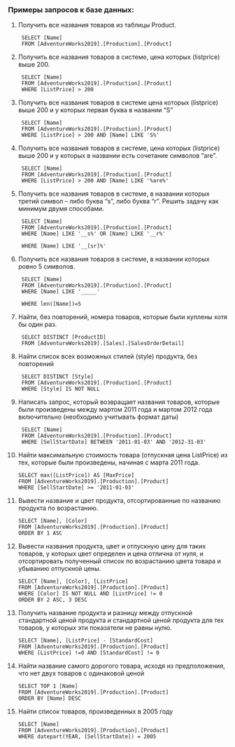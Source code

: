 ### Примеры запросов к базе данных:

1. Получить все названия товаров из таблицы Product.
    
        SELECT [Name]
        FROM [AdventureWorks2019].[Production].[Product]
    
2. Получить все названия товаров в системе, цена которых (listprice) выше 200.

        SELECT [Name]
        FROM [AdventureWorks2019].[Production].[Product]
        WHERE [ListPrice] > 200
    
3. Получить все названия товаров в системе цена которых (listprice) выше 200 и у которых первая буква в названии “S”

        SELECT [Name]
        FROM [AdventureWorks2019].[Production].[Product]
        WHERE [ListPrice] > 200 AND [Name] LIKE 'S%'
    
4. Получить все названия товаров в системе, цена которых (listprice) выше 200 и у которых в названии есть сочетание символов “are”.

        SELECT [Name]
        FROM [AdventureWorks2019].[Production].[Product]
        WHERE [ListPrice] > 200 AND [Name] LIKE '%are%'
    
5. Получить все названия товаров в системе, в названии которых третий символ – либо буква “s”, либо буква “r”. Решить задачу как минимум двумя способами.

        SELECT [Name]
        FROM [AdventureWorks2019].[Production].[Product]
        WHERE [Name] LIKE '__s%' OR [Name] LIKE '__r%'
        
        WHERE [Name] LIKE '__[sr]%'
        
6. Получить все названия товаров в системе, в названии которых ровно 5 символов.

        SELECT [Name]
        FROM [AdventureWorks2019].[Production].[Product]
        WHERE [Name] LIKE '_____'
        
        WHERE len([Name])=5
        
7. Найти, без повторений, номера товаров, которые были куплены хотя бы один раз.
        
        SELECT DISTINCT [ProductID]
        FROM [AdventureWorks2019].[Sales].[SalesOrderDetail]

8. Найти список всех возможных стилей (style) продукта, без повторений

        SELECT DISTINCT [Style]
        FROM [AdventureWorks2019].[Production].[Product]
        WHERE [Style] IS NOT NULL

9. Написать запрос, который возвращает названия товаров, которые были произведены между мартом 2011 года и мартом 2012 года включительно
(необходимо учитывать формат даты)

        SELECT [Name]
        FROM [AdventureWorks2019].[Production].[Product]
        WHERE [SellStartDate] BETWEEN '2011-01-03' AND '2012-31-03'
        
10. Найти максимальную стоимость товара (отпускная цена ListPrice) из тех, которые были произведены, начиная с марта 2011 года.

        SELECT max([ListPrice]) AS [MaxPrice]
        FROM [AdventureWorks2019].[Production].[Product]
        WHERE [SellStartDate] >= '2011-01-03'
11. Вывести название и цвет продукта, отсортированные по названию продукта по возрастанию.

        SELECT [Name], [Color]
        FROM [AdventureWorks2019].[Production].[Product]
        ORDER BY 1 ASC
        
12. Вывести названия продукта, цвет и отпускную цену для таких товаров, у
которых цвет определен и цена отлична от нуля, и отсортировать полученный
список по возрастанию цвета товара и убыванию отпускной цены.

        SELECT [Name], [Color], [ListPrice]
        FROM [AdventureWorks2019].[Production].[Product]
        WHERE [Color] IS NOT NULL AND [ListPrice] != 0
        ORDER BY 2 ASC, 3 DESC

13. Получить название продукта и разницу между отпускной стандартной ценой
продукта и стандартной ценой продукта для тех товаров, у которых эти
показатели не равны нулю.

        SELECT [Name], [ListPrice] - [StandardCost] 
        FROM [AdventureWorks2019].[Production].[Product]
        WHERE [ListPrice] !=0 AND [StandardCost] != 0
        
14. Найти название самого дорогого товара, исходя из предположения, что нет
двух товаров с одинаковой ценой

        SELECT TOP 1 [Name] 
        FROM [AdventureWorks2019].[Production].[Product]
        ORDER BY [Name] DESC

15. Найти список товаров, произведенных в 2005 году
    
        SELECT [Name] 
        FROM [AdventureWorks2019].[Production].[Product]
        WHERE datepart(YEAR, [SellStartDate]) = 2005
